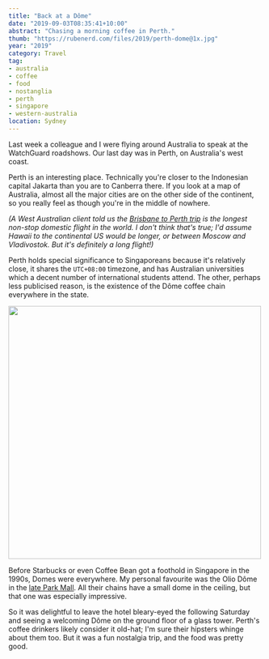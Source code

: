 ```yaml
---
title: "Back at a Dôme"
date: "2019-09-03T08:35:41+10:00"
abstract: "Chasing a morning coffee in Perth."
thumb: "https://rubenerd.com/files/2019/perth-dome@1x.jpg"
year: "2019"
category: Travel
tag:
- australia
- coffee
- food
- nostanglia
- perth
- singapore
- western-australia
location: Sydney
---
```

Last week a colleague and I were flying around Australia to speak at the WatchGuard roadshows. Our last day was in Perth, on Australia's west coast.

Perth is an interesting place. Technically you're closer to the Indonesian capital Jakarta than you are to Canberra there. If you look at a map of Australia, almost all the major cities are on the other side of the continent, so you really feel as though you're in the middle of nowhere.

*(A West Australian client told us the [Brisbane to Perth trip](https://www.wolframalpha.com/input/?i=brisbane+perth) is the longest non-stop domestic flight in the world. I don't think that's true; I'd assume Hawaii to the continental US would be longer, or between Moscow and Vladivostok. But it's definitely a long flight!)*

Perth holds special significance to Singaporeans because it's relatively close, it shares the `UTC+08:00` timezone, and has Australian universities which a decent number of international students attend. The other, perhaps less publicised reason, is the existence of the Dôme coffee chain everywhere in the state.

<p><img src="https://rubenerd.com/files/2019/perth-dome@1x.jpg" srcset="https://rubenerd.com/files/2019/perth-dome@1x.jpg 1x, https://rubenerd.com/files/2019/perth-dome@2x.jpg 2x" alt="" style="width:500px" /></p>

Before Starbucks or even Coffee Bean got a foothold in Singapore in the 1990s, Domes were everywhere. My personal favourite was the Olio Dôme in the [late Park Mall](https://www.straitstimes.com/lifestyle/home-design/park-mall-to-shut-at-end-of-september). All their chains have a small dome in the ceiling, but that one was especially impressive.

So it was delightful to leave the hotel bleary-eyed the following Saturday and seeing a welcoming Dôme on the ground floor of a glass tower. Perth's coffee drinkers likely consider it old-hat; I'm sure their hipsters whinge about them too. But it was a fun nostalgia trip, and the food was pretty good.

